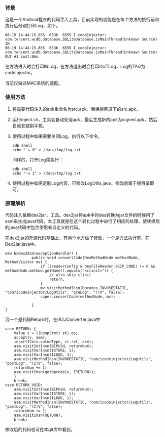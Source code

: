### 背景
这是一个Android程序的代码注入工具，目前实现的功能是在每个方法的执行前和执行后分别打印Log，如下。

```
06-19 14:44:15.836  6536  6555 I codeInjector: com.tencent.wcdb.database.SQLiteDatabase.isMainThread(Unknown Source) IN
06-19 14:44:15.836  6536  6555 I codeInjector: com.tencent.wcdb.database.SQLiteDatabase.isMainThread(Unknown Source) OUT #1 cost:0ms
```

在方法进入时会打印INLog，在方法退出时会打印OUTLog，Log的TAG为codeInjector。

当前仅做过MAC系统的适配。

### 使用方法
1. 将需要代码注入的apk重命名为src.apk，替换根目录下的src.apk。
2. 运行inject.sh，工具会自动处理apk，最后生成新的apk为signed.apk，然后自动安装到手机。
3. 使用过程中如果需要关闭Log，执行以下命令。

	```
	adb shell
	echo "-s 0" > /data/tmp/log.txt
	```

	同样的，打开Log需执行：


	```
	adb shell
	echo "-s 1" > /data/tmp/log.txt
	```
	
4. 使用过程中如需定制Log内容，可修改LogUtils.java，修改后置于根目录即可。


### 原理解析
代码注入依赖dex2jar，工具。dex2jar将apk中的dex转换为jar文件的时候用了asm来生成java代码，本工具就是在这个转化过程中进行了相应的处理，使转换后的java代码中包含使用者自定义的代码。

在[dex2jar的开源代码](https://github.com/pxb1988/dex2jar)基础上，有两个地方做了修改，一个是方法执行前，在Dex2jar.java中。

```
new ExDex2Asm(exceptionHandler) {
            public void convertCode(DexMethodNode methodNode, MethodVisitor mv) {
                if ((readerConfig & DexFileReader.SKIP_CODE) != 0 && methodNode.method.getName().equals("<clinit>")) {
                    // also skip clinit
                    return;
                }
                mv.visitMethodInsn(Opcodes.INVOKESTATIC, "com/icodeinjector/LogUtils", "preLog", "()V", false);
                super.convertCode(methodNode, mv);

            }
}
```

另一个是代码Return时，在IR2JConverter.java中

```
case RETURN: {
    Value v = ((UnopStmt) st).op;
    accept(v, asm);
    insertI2x(v.valueType, ir.ret, asm);
    asm.visitIntInsn(BIPUSH, returnNum);
    asm.visitVarInsn(ISTORE, 1);
    asm.visitVarInsn(ILOAD, 1);
    asm.visitMethodInsn(INVOKESTATIC, "com/icodeinjector/LogUtils", "postLog", "(I)V", false);
    returnNum += 1;
    asm.visitInsn(getOpcode(v, IRETURN));
    }
    break;
case RETURN_VOID:
    asm.visitIntInsn(BIPUSH, returnNum);
    asm.visitVarInsn(ISTORE, 1);
    asm.visitVarInsn(ILOAD, 1);
    asm.visitMethodInsn(INVOKESTATIC, "com/icodeinjector/LogUtils", "postLog", "(I)V", false);
    returnNum += 1;
    asm.visitInsn(RETURN);
    break;
```

修改后的代码也可在本git库中看到。


